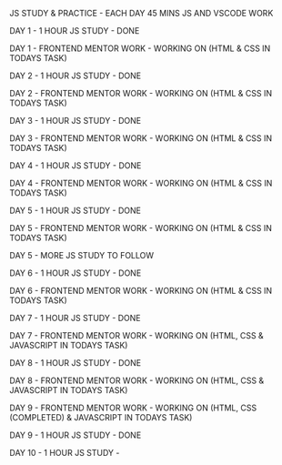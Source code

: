 JS STUDY & PRACTICE - EACH DAY 45 MINS JS AND VSCODE WORK

DAY 1 - 1 HOUR JS STUDY - DONE

DAY 1 - FRONTEND MENTOR WORK - WORKING ON (HTML & CSS IN TODAYS TASK)

DAY 2 - 1 HOUR JS STUDY - DONE

DAY 2 - FRONTEND MENTOR WORK - WORKING ON (HTML & CSS IN TODAYS TASK)

DAY 3 - 1 HOUR JS STUDY - DONE

DAY 3 - FRONTEND MENTOR WORK - WORKING ON (HTML & CSS IN TODAYS TASK)

DAY 4 - 1 HOUR JS STUDY - DONE

DAY 4 - FRONTEND MENTOR WORK - WORKING ON (HTML & CSS IN TODAYS TASK)

DAY 5 - 1 HOUR JS STUDY - DONE

DAY 5 - FRONTEND MENTOR WORK - WORKING ON (HTML & CSS IN TODAYS TASK)

DAY 5 - MORE JS STUDY TO FOLLOW

DAY 6 - 1 HOUR JS STUDY - DONE

DAY 6 - FRONTEND MENTOR WORK - WORKING ON (HTML & CSS IN TODAYS TASK)

DAY 7 - 1 HOUR JS STUDY - DONE

DAY 7 - FRONTEND MENTOR WORK - WORKING ON (HTML, CSS & JAVASCRIPT IN TODAYS TASK)

DAY 8 - 1 HOUR JS STUDY - DONE

DAY 8 - FRONTEND MENTOR WORK - WORKING ON (HTML, CSS & JAVASCRIPT IN TODAYS TASK)

DAY 9 - FRONTEND MENTOR WORK - WORKING ON (HTML, CSS (COMPLETED) & JAVASCRIPT IN TODAYS TASK)

DAY 9 - 1 HOUR JS STUDY - DONE

DAY 10 - 1 HOUR JS STUDY -